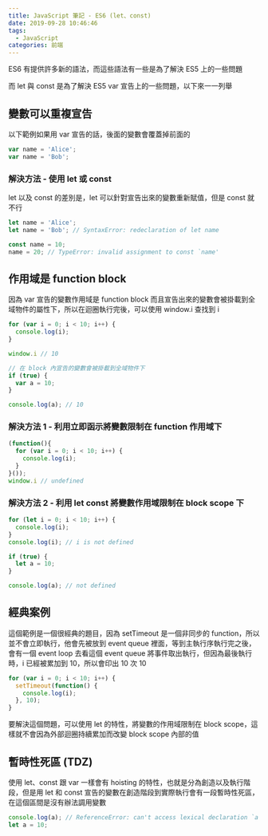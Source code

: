 ```yaml
---
title: JavaScript 筆記 - ES6 (let、const)
date: 2019-09-28 10:46:46
tags: 
  - JavaScript
categories: 前端
---
```


ES6 有提供許多新的語法，而這些語法有一些是為了解決 ES5 上的一些問題

而 let 與 const 是為了解決 ES5 var 宣告上的一些問題，以下來一一列舉

## 變數可以重複宣告

以下範例如果用 var 宣告的話，後面的變數會覆蓋掉前面的
``` JavaScript
var name = 'Alice';
var name = 'Bob';
```
### 解決方法 - 使用 let 或 const
let 以及 const 的差別是，let 可以針對宣告出來的變數重新賦值，但是 const 就不行

``` JavaScript
let name = 'Alice';
let name = 'Bob'; // SyntaxError: redeclaration of let name
```

``` JavaScript
const name = 10;
name = 20; // TypeError: invalid assignment to const `name'
```

## 作用域是 function block
因為 var 宣告的變數作用域是 function block 而且宣告出來的變數會被掛載到全域物件的屬性下，所以在迴圈執行完後，可以使用 window.i 查找到 i 
``` JavaScript
for (var i = 0; i < 10; i++) {
  console.log(i);
}

window.i // 10

// 在 block 內宣告的變數會被掛載到全域物件下
if (true) {
  var a = 10;
}

console.log(a); // 10
```

### 解決方法 1 - 利用立即函示將變數限制在 function 作用域下
``` JavaScript
(function(){
  for (var i = 0; i < 10; i++) {
    console.log(i);
  }
}());
window.i // undefined

```

### 解決方法 2 - 利用 let const 將變數作用域限制在 block scope 下
``` JavaScript
for (let i = 0; i < 10; i++) {
  console.log(i);
}
console.log(i); // i is not defined

if (true) {
  let a = 10;
}

console.log(a); // not defined
```

## 經典案例

這個範例是一個很經典的題目，因為 setTimeout 是一個非同步的 function，所以並不會立即執行，他會先被放到 event queue 裡面，等到主執行序執行完之後，會有一個 event loop 去看這個 event queue 將事件取出執行，但因為最後執行時，i 已經被累加到 10，所以會印出 10 次 10
``` JavaScript
for (var i = 0; i < 10; i++) {
  setTimeout(function() {
    console.log(i);
  }, 10);
}
```

要解決這個問題，可以使用 let 的特性，將變數的作用域限制在 block scope，這樣就不會因為外部迴圈持續累加而改變 block scope 內部的值

## 暫時性死區 (TDZ)
使用 let、const 跟 var 一樣會有 hoisting 的特性，也就是分為創造以及執行階段，但是用 let 和 const 宣告的變數在創造階段到實際執行會有一段暫時性死區，在這個區間是沒有辦法調用變數

``` JavaScript
console.log(a); // ReferenceError: can't access lexical declaration `a' before initialization
let a = 10;
```

